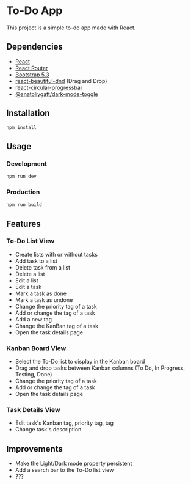 # To-Do App

This project is a simple to-do app made with React.

## Dependencies
- [React](https://react.dev)
- [React Router](https://github.com/remix-run/react-router)
- [Bootstrap 5.3](https://getbootstrap.com)
- [react-beautiful-dnd](https://github.com/atlassian/react-beautiful-dnd)  (Drag and Drop)
- [react-circular-progressbar](https://github.com/kevinsqi/react-circular-progressbar)
- [@anatoliygatt/dark-mode-toggle](https://github.com/anatoliygatt/dark-mode-toggle)

## Installation

```bash
npm install
```

## Usage

### Development
```bash
npm run dev
```

### Production
```bash
npm run build
```

## Features
### To-Do List View
- Create lists with or without tasks
- Add task to a list
- Delete task from a list
- Delete a list
- Edit a list
- Edit a task
- Mark a task as done
- Mark a task as undone
- Change the priority tag of a task
- Add or change the tag of a task
- Add a new tag
- Change the KanBan tag of a task
- Open the task details page

### Kanban Board View
- Select the To-Do list to display in the Kanban board
- Drag and drop tasks between Kanban columns (To Do, In Progress, Testing, Done)
- Change the priority tag of a task
- Add or change the tag of a task
- Open the task details page

### Task Details View
- Edit task's Kanban tag, priority tag, tag
- Change task's description

## Improvements
- Make the Light/Dark mode property persistent
- Add a search bar to the To-Do list view
- ???